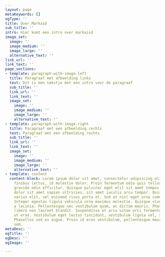 ```yaml
---
layout: page
metaKeywords: []
ogType: ''
title: Over Markaid
sub_title: ''
intro: Hier komt een intro over markaisd
image_set:
  image: ''
  image_medium: ''
  image_large: ''
  alternative_text: ''
link_url: ''
link_text: ''
page_sections:
- template: paragraph-with-image-left
  title: Paragraaf met afbeelding links
  text: Dit is een tekstje met een intro voor de paragraaf
  sub_title: ''
  link_url: ''
  link_text: ''
  image_set:
    image: ''
    image_medium: ''
    image_large: ''
    alternative_text: ''
- template: paragraph-with-image-right
  title: Paragraaf met een afbeelding rechts
  text: Paragraaf met een afbeelding rechts
  sub_title: ''
  link_url: ''
  link_text: ''
  image_set:
    image: ''
    image_medium: ''
    image_large: ''
    alternative_text: ''
- template: content
  content-block: Lorem ipsum dolor sit amet, consectetur adipiscing elit. Etiam sed
    finibus lectus, id molestie dolor. Proin fermentum odio quis tellus tempor, sed
    gravida odio efficitur. Quisque pulvinar eget elit sit amet tempus. Nullam auctor
    dolor sit amet sapien ultricies, sit amet iaculis arcu tempor. Quisque hendrerit
    varius elit, vel euismod risus porta et. Sed at nisl eget urna commodo eleifend.
    Integer egestas ligula vehicula urna maximus molestie. Quisque viverra et velit
    a lacinia. Pellentesque nec vestibulum quam, ac dictum mauris. Phasellus viverra
    libero non laoreet blandit. Suspendisse et arcu vitae orci fermentum sodales ac
    ut erat. Vestibulum eget lectus tincidunt, vestibulum ligula vel, sagittis tortor.
    Phasellus sed ex augue. Proin id eros vestibulum, pellentesque mauris vel, pellentesque
    sem.
metaDesc: ''
ogTitle: ''
ogDesc: ''
ogImage: ''

---
```

